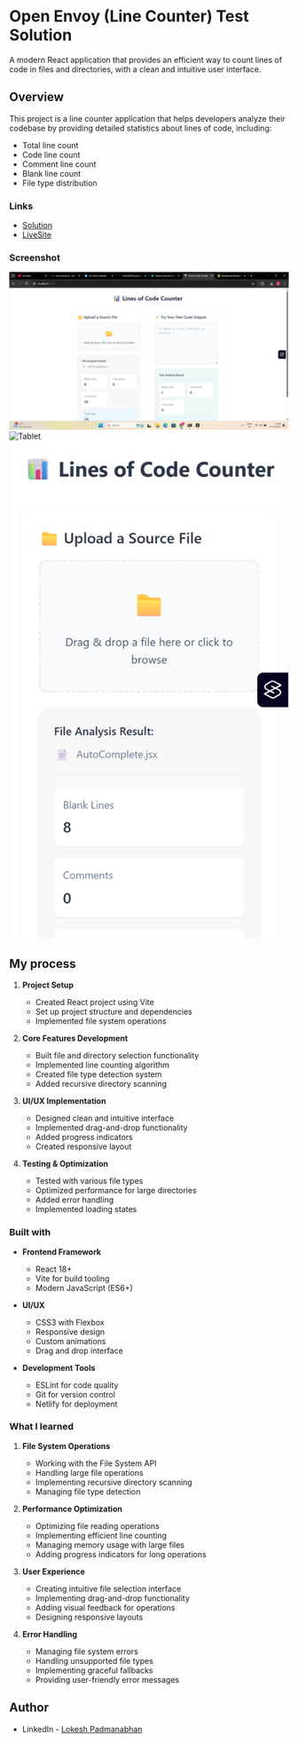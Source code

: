 # Open Envoy (Line Counter) Test Solution

A modern React application that provides an efficient way to count lines of code in files and directories, with a clean and intuitive user interface.

## Overview

This project is a line counter application that helps developers analyze their codebase by providing detailed statistics about lines of code, including:
- Total line count
- Code line count
- Comment line count
- Blank line count
- File type distribution

### Links

- [Solution](https://github.com/Lokesh8055/open-envoy)
- [LiveSite](https://open-envoy-lp.netlify.app/)

### Screenshot

![Desktop](./screenshots/Desktop.png)
![Tablet](./screenshots/Tablet.png)
![Mobile](./screenshots/Mobile.png)

## My process

1. **Project Setup**
   - Created React project using Vite
   - Set up project structure and dependencies
   - Implemented file system operations

2. **Core Features Development**
   - Built file and directory selection functionality
   - Implemented line counting algorithm
   - Created file type detection system
   - Added recursive directory scanning

3. **UI/UX Implementation**
   - Designed clean and intuitive interface
   - Implemented drag-and-drop functionality
   - Added progress indicators
   - Created responsive layout

4. **Testing & Optimization**
   - Tested with various file types
   - Optimized performance for large directories
   - Added error handling
   - Implemented loading states

### Built with

- **Frontend Framework**
  - React 18+
  - Vite for build tooling
  - Modern JavaScript (ES6+)

- **UI/UX**
  - CSS3 with Flexbox
  - Responsive design
  - Custom animations
  - Drag and drop interface

- **Development Tools**
  - ESLint for code quality
  - Git for version control
  - Netlify for deployment

### What I learned

1. **File System Operations**
   - Working with the File System API
   - Handling large file operations
   - Implementing recursive directory scanning
   - Managing file type detection

2. **Performance Optimization**
   - Optimizing file reading operations
   - Implementing efficient line counting
   - Managing memory usage with large files
   - Adding progress indicators for long operations

3. **User Experience**
   - Creating intuitive file selection interface
   - Implementing drag-and-drop functionality
   - Adding visual feedback for operations
   - Designing responsive layouts

4. **Error Handling**
   - Managing file system errors
   - Handling unsupported file types
   - Implementing graceful fallbacks
   - Providing user-friendly error messages

## Author

- LinkedIn - [Lokesh Padmanabhan](https://www.linkedin.com/in/lokesh-padmanabhan/)
